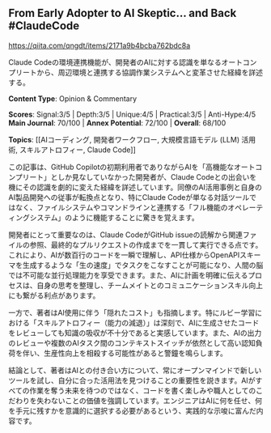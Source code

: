 ## From Early Adopter to AI Skeptic... and Back #ClaudeCode

https://qiita.com/qngdt/items/2171a9b4bcba762bdc8a

Claude Codeの環境連携機能が、開発者のAIに対する認識を単なるオートコンプリートから、周辺環境と連携する協調作業システムへと変革させた経緯を詳述する。

**Content Type**: Opinion & Commentary

**Scores**: Signal:3/5 | Depth:3/5 | Unique:4/5 | Practical:3/5 | Anti-Hype:4/5
**Main Journal**: 70/100 | **Annex Potential**: 72/100 | **Overall**: 68/100

**Topics**: [[AIコーディング, 開発者ワークフロー, 大規模言語モデル (LLM) 活用術, スキルアトロフィー, Claude Code]]

この記事は、GitHub Copilotの初期利用者でありながらAIを「高機能なオートコンプリート」としか見なしていなかった開発者が、Claude Codeとの出会いを機にその認識を劇的に変えた経緯を詳述しています。同僚のAI活用事例と自身のAI製品開発への従事が転換点となり、特にClaude Codeが単なる対話ツールではなく、ファイルシステムやコマンドラインと連携する「フル機能のオペレーティングシステム」のように機能することに驚きを覚えます。

開発者にとって重要なのは、Claude CodeがGitHub issueの読解から関連ファイルの参照、最終的なプルリクエストの作成までを一貫して実行できる点です。これにより、AIが数百行のコードを一瞬で理解し、API仕様からOpenAPIスキーマを生成するような「生の速度」でタスクをこなすことが可能になり、人間の脳では不可能な並行処理能力を享受できます。また、AIに計画を明確に伝えるプロセスは、自身の思考を整理し、チームメイトとのコミュニケーションスキル向上にも繋がる利点があります。

一方で、著者はAI使用に伴う「隠れたコスト」も指摘します。特にルビー学習における「スキルアトロフィー（能力の減退）」は深刻で、AIに生成させたコードをレビューしても知識の吸収が不十分であると実感しています。また、AIの出力のレビューや複数のAIタスク間のコンテキストスイッチが依然として高い認知負荷を伴い、生産性向上を相殺する可能性があると警鐘を鳴らします。

結論として、著者はAIとの付き合い方について、常にオープンマインドで新しいツールを試し、自分に合った活用法を見つけることの重要性を説きます。AIがすべての作業を奪う未来を待つのではなく、コードを書く楽しみや職人としてのこだわりを失わないことの価値を強調しています。エンジニアはAIに何を任せ、何を手元に残すかを意識的に選択する必要があるという、実践的な示唆に富んだ内容です。